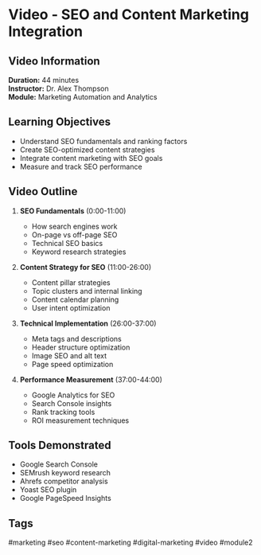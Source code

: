# Video - SEO and Content Marketing Integration

## Video Information
**Duration:** 44 minutes  
**Instructor:** Dr. Alex Thompson  
**Module:** Marketing Automation and Analytics  

## Learning Objectives
- Understand SEO fundamentals and ranking factors
- Create SEO-optimized content strategies
- Integrate content marketing with SEO goals
- Measure and track SEO performance

## Video Outline
1. **SEO Fundamentals** (0:00-11:00)
   - How search engines work
   - On-page vs off-page SEO
   - Technical SEO basics
   - Keyword research strategies

2. **Content Strategy for SEO** (11:00-26:00)
   - Content pillar strategies
   - Topic clusters and internal linking
   - Content calendar planning
   - User intent optimization

3. **Technical Implementation** (26:00-37:00)
   - Meta tags and descriptions
   - Header structure optimization
   - Image SEO and alt text
   - Page speed optimization

4. **Performance Measurement** (37:00-44:00)
   - Google Analytics for SEO
   - Search Console insights
   - Rank tracking tools
   - ROI measurement techniques

## Tools Demonstrated
- Google Search Console
- SEMrush keyword research
- Ahrefs competitor analysis
- Yoast SEO plugin
- Google PageSpeed Insights

## Tags
#marketing #seo #content-marketing #digital-marketing #video #module2

